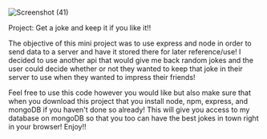 ![Screenshot (41)](https://user-images.githubusercontent.com/96151200/171791968-d906f2ce-4197-4a82-9498-f0bdaf00a0fd.png)

Project: Get a joke and keep it if you like it!!

The objective of this mini project was to use express and node in order to send data to a server and have it stored there for later reference/use! I decided to 
use another api that would give me back random jokes and the user could decide whether or not they wanted to keep that joke in their server to use when they wanted to impress their friends! 

Feel free to use this code however you would like but also make sure that when you download this project that you install node, npm, express, and mongoDB if you haven't done so already! This will give you access to my database on mongoDB so that you too can have the best jokes in town right in your browser! Enjoy!!

